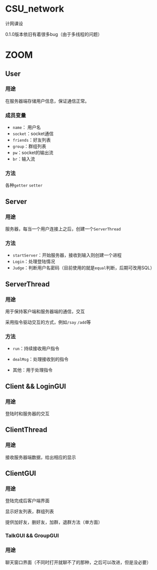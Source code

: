 # CSU_network
计网课设

0.1.0版本依旧有着很多bug（由于多线程的问题）

# ZOOM

## User

### 用途

在服务器端存储用户信息，保证通信正常。

### 成员变量

- `name`： 用户名
- `socket`：socket通信
- `friends`：好友列表
- `group`：群组列表
- `pw`：socket的输出流
- `br`：输入流

### 方法

各种`getter` `setter`

## Server

### 用途

服务器，每当一个用户连接上之后，创建一个`ServerThread`

### 方法

- `startServer`：开始服务器，接收到输入则创建一个进程
- `Login`：处理登陆情况
- `Judge`：判断用户名密码（目前使用的就是`equal`判断，后期可改用SQL）



## ServerThread

### 用途

用于保持客户端和服务器端的通信，交互

采用指令驱动交互的方式，例如`/say` `/add`等

### 方法

- `run`：持续接收用户指令

- `dealMsg`：处理接收到的指令
- 其他：用于处理指令



## Client && LoginGUI

### 用途

登陆时和服务器的交互



## ClientThread

### 用途

接收服务器端数据，给出相应的显示



## ClientGUI

### 用途

登陆完成后客户端界面

显示好友列表，群组列表

提供加好友，删好友，加群，退群方法（单方面）



### TalkGUI && GroupGUI

### 用途

聊天窗口界面（不同时打开就聊不了的那种，之后可以改进，但是没必要）







